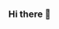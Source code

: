 ### Hi there 👋

<!--
**Nigama-oss/Nigama-oss** is a ✨ _special_ ✨ repository because its `README.md` (this file) appears on your GitHub profile.

Check out my recent talk at Global AI Student Conference ![here](https://youtu.be/o6bdueClGtM?t=9560)
